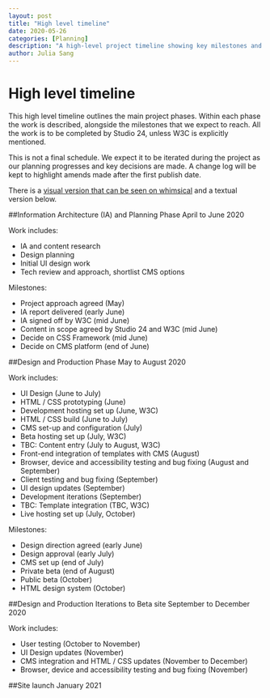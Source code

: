 ```yaml
---
layout: post
title: "High level timeline"
date: 2020-05-26
categories: [Planning]
description: "A high-level project timeline showing key milestones and delivery phases."
author: Julia Sang
---
```

# High level timeline
 
This high level timeline outlines the main project phases. Within each phase the work is described, alongside the milestones that we expect to reach. All the work is to be completed by Studio 24, unless W3C is explicitly mentioned. 

This is not a final schedule. We expect it to be iterated during the project as our planning progresses and key decisions are made. A change log will be kept to highlight amends made after the first publish date. 

There is a [visual version that can be seen on whimsical](https://whimsical.com/2YEhfU2P2Y4XvwB9bZdBbD) and a textual version below. 

##Information Architecture (IA) and Planning Phase
April to June 2020

Work includes:
* IA and content research
* Design planning
* Initial UI design work
* Tech review and approach, shortlist CMS options

Milestones:
* Project approach agreed (May)
* IA report delivered (early June)
* IA signed off by W3C (mid June)
* Content in scope agreed by Studio 24 and W3C (mid June)
* Decide on CSS Framework (mid June)
* Decide on CMS platform (end of June)



##Design and Production Phase
May to August 2020

Work includes:
* UI Design (June to July)
* HTML / CSS prototyping (June)
* Development hosting set up (June, W3C)
* HTML / CSS build (June to July)
* CMS set-up and configuration (July)
* Beta hosting set up (July, W3C)
* TBC: Content entry (July to August, W3C)
* Front-end integration of templates with CMS (August)
* Browser, device and accessibility testing and bug fixing (August and September)
* Client testing and bug fixing (September)
* UI design updates (September)
* Development iterations (September)
* TBC: Template integration (TBC, W3C)
* Live hosting set up (July, October)

Milestones:
* Design direction agreed (early June)
* Design approval (early July)
* CMS set up (end of July)
* Private beta (end of August)
* Public beta (October)
* HTML design system (October)

##Design and Production Iterations to Beta site
September to December 2020  

Work includes:
* User testing (October to November)
* UI Design updates (November)
* CMS integration and HTML / CSS updates (November to December)
* Browser, device and accessibility testing and bug fixing (November)

##Site launch
January 2021   
